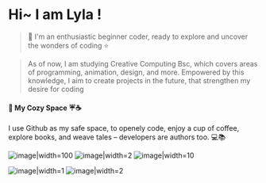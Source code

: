 # Hi~  I am Lyla !  

>🌸 I'm an enthusiastic beginner coder, ready to explore and uncover the wonders of coding ⭐
  
> As of now, I am studying Creative Computing Bsc, which covers areas of programming, animation, design, and more.
 Empowered by this knowledge, I aim to create projects in the future, that strengthen my desire for coding
#### 📃 My Cozy Space ☔☕
I use Github as my safe space, to openely code, enjoy a cup of coffee, explore books,  and weave tales – developers are authors too. 💻📚

![image|width=100](https://user-images.githubusercontent.com/74038190/236544207-c4f427b3-be04-4cfe-a3d2-2eabb0d2de73.gif)
![image|width=2](https://user-images.githubusercontent.com/74038190/240814242-2c79649a-b04c-4c78-998f-c126db48305c.png)
![image|width=10](https://user-images.githubusercontent.com/74038190/241763891-7bb1e704-6026-48f9-8435-2f4d40101348.gif)

![image|width=1](https://user-images.githubusercontent.com/74038190/226127923-0e8b7792-7b3c-462b-951b-63c96ba1a5af.gif)
![image|width=2](https://user-images.githubusercontent.com/74038190/240903780-02d5a390-b263-43a4-981c-fbdc18c8b902.gif)
